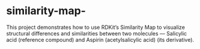 # similarity-map-
This project demonstrates how to use RDKit’s Similarity Map to visualize structural differences and similarities between two molecules — Salicylic acid (reference compound) and Aspirin (acetylsalicylic acid) (its derivative).

